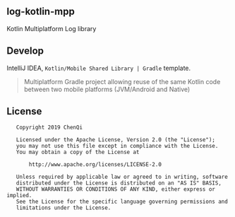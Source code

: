 log-kotlin-mpp
--------
Kotlin Multiplatform Log library

Develop
--------
IntelliJ IDEA, `Kotlin/Mobile Shared Library | Gradle` template.  
> Multiplatform Gradle project allowing reuse of the same Kotlin code between two mobile platforms (JVM/Android and Native)

License
--------
```
   Copyright 2019 ChenQi

   Licensed under the Apache License, Version 2.0 (the "License");
   you may not use this file except in compliance with the License.
   You may obtain a copy of the License at

       http://www.apache.org/licenses/LICENSE-2.0

   Unless required by applicable law or agreed to in writing, software
   distributed under the License is distributed on an "AS IS" BASIS,
   WITHOUT WARRANTIES OR CONDITIONS OF ANY KIND, either express or implied.
   See the License for the specific language governing permissions and
   limitations under the License.

```
